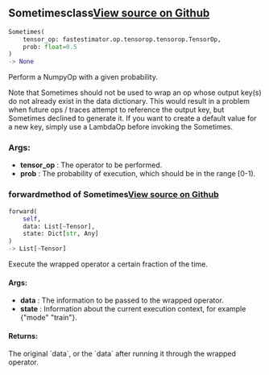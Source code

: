 ## Sometimes<span class="tag">class</span><a class="sourcelink" href=https://github.com/fastestimator/fastestimator/blob/r1.1/fastestimator/op/tensorop/meta/sometimes.py/#L29-L90>View source on Github</a>
```python
Sometimes(
	tensor_op: fastestimator.op.tensorop.tensorop.TensorOp,
	prob: float=0.5
)
-> None
```
Perform a NumpyOp with a given probability.

Note that Sometimes should not be used to wrap an op whose output key(s) do not already exist in the data
dictionary. This would result in a problem when future ops / traces attempt to reference the output key, but
Sometimes declined to generate it. If you want to create a default value for a new key, simply use a LambdaOp before
invoking the Sometimes.


<h3>Args:</h3>

* **tensor_op** :  The operator to be performed.
* **prob** :  The probability of execution, which should be in the range [0-1).

### forward<span class="tag">method of Sometimes</span><a class="sourcelink" href=https://github.com/fastestimator/fastestimator/blob/r1.1/fastestimator/op/tensorop/meta/sometimes.py/#L71-L90>View source on Github</a>
```python
forward(
	self,
	data: List[~Tensor],
	state: Dict[str, Any]
)
-> List[~Tensor]
```
Execute the wrapped operator a certain fraction of the time.


<h4>Args:</h4>

* **data** :  The information to be passed to the wrapped operator.
* **state** :  Information about the current execution context, for example {"mode" "train"}.

<h4>Returns:</h4>
    The original `data`, or the `data` after running it through the wrapped operator.




